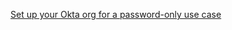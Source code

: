 [Set up your Okta org for a password-only use case](/docs/guides/oie-embedded-common-org-setup/java/main/#set-up-your-okta-org-for-a-password-factor-only-use-case)
